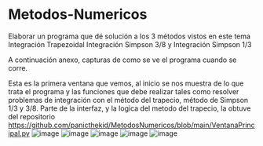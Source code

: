 # Metodos-Numericos
Elaborar un programa que dé solución a los 3 métodos vistos en este tema Integración Trapezoidal Integración Simpson 3/8 y  Integración Simpson 1/3

A continuación anexo, capturas de como se ve el programa cuando se corre.

Esta es la primera ventana que vemos, al inicio se nos muestra de lo que trata el
programa y las funciones que debe realizar tales como resolver problemas de
integración con el método del trapecio, método de Simpson 1/3 y 3/8.
Parte de la interfaz, y la logica del metodo del trapecio, la obtuve del repositorio https://github.com/panicthekid/MetodosNumericos/blob/main/VentanaPrincipal.py
![image](https://user-images.githubusercontent.com/90359568/146664045-9d9ea829-5202-407c-91c4-7e9868c52bb8.png)
![image](https://user-images.githubusercontent.com/90359568/146664050-33930776-9e3e-4f65-b803-a80ad44fd8b3.png)
![image](https://user-images.githubusercontent.com/90359568/146664061-5bf795b7-b6c4-4d3f-8999-9c710579b1af.png)
![image](https://user-images.githubusercontent.com/90359568/146664067-d10cb876-71d8-45b4-ab31-0ef9742c18ab.png)
![image](https://user-images.githubusercontent.com/90359568/146664071-9cb3fe03-42d5-4620-b0e9-4ec9615fd7e6.png)


